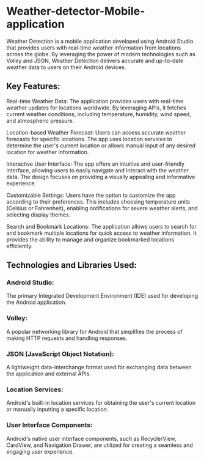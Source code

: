 # Weather-detector-Mobile-application
Weather Detection is a mobile application developed using Android Studio that provides users with real-time weather information from locations across the globe. By leveraging the power of modern technologies such as Volley and JSON, Weather Detection delivers accurate and up-to-date weather data to users on their Android devices.

## Key Features:

Real-time Weather Data: The application provides users with real-time weather updates for locations worldwide. By leveraging APIs, it fetches current weather conditions, including temperature, humidity, wind speed, and atmospheric pressure.

Location-based Weather Forecast: Users can access accurate weather forecasts for specific locations. The app uses location services to determine the user's current location or allows manual input of any desired location for weather information.

Interactive User Interface: The app offers an intuitive and user-friendly interface, allowing users to easily navigate and interact with the weather data. The design focuses on providing a visually appealing and informative experience.

Customizable Settings: Users have the option to customize the app according to their preferences. This includes choosing temperature units (Celsius or Fahrenheit), enabling notifications for severe weather alerts, and selecting display themes.

Search and Bookmark Locations: The application allows users to search for and bookmark multiple locations for quick access to weather information. It provides the ability to manage and organize bookmarked locations efficiently.

## Technologies and Libraries Used:

### Android Studio: 
The primary Integrated Development Environment (IDE) used for developing the Android application.
### Volley:
A popular networking library for Android that simplifies the process of making HTTP requests and handling responses.
### JSON (JavaScript Object Notation): 
A lightweight data-interchange format used for exchanging data between the application and external APIs.
### Location Services:
Android's built-in location services for obtaining the user's current location or manually inputting a specific location.
### User Interface Components: 
Android's native user interface components, such as RecyclerView, CardView, and Navigation Drawer, are utilized for creating a seamless and engaging user experience.
